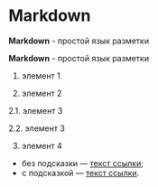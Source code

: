 # Markdown

**Markdown** - простой язык разметки

<strong>Markdown</strong> - простой язык разметки

1. элемент 1

2. элемент 2

  2.1. элемент 3

  2.2. элемент 3

3. элемент 4

* без подсказки — [текст ссылки](http://example.com/link);
* c подсказкой — [текст ссылки](http://example.com/link "Подсказка").
